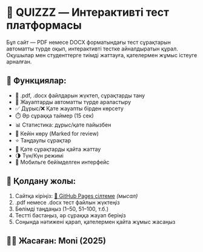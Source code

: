 # 🧠 QUIZZZ — Интерактивті тест платформасы

Бұл сайт — PDF немесе DOCX форматындағы тест сұрақтарын автоматты түрде оқып, интерактивті тестке айналдыратын құрал. Оқушылар мен студенттерге тиімді жаттауға, қателермен жұмыс істеуге арналған.

## 🚀 Функциялар:
- 📄 .pdf, .docx файлдарын жүктеп, сұрақтарды тану
- 🔀 Жауаптарды автоматты түрде араластыру
- ✅ Дұрыс/❌ Қате жауапты бірден көрсету
- ⏱️ Әр сұраққа таймер (15 сек)
- 📊 Статистика: дұрыс/қате пайызбен
- 🔁 Кейін көру (Marked for review)
- ⭐ Таңдаулы сұрақтар
- 🧠 Қате сұрақтарды қайта жаттау
- 🌗 Түн/Күн режимі
- 📱 Мобильге бейімделген интерфейс

## 📝 Қолдану жолы:
1. Сайтқа кіріңіз: [🔗 GitHub Pages сілтеме](https://quizizz.github.io/quizzz) *(мысал)*
2. .pdf немесе .docx тест файлын жүктеңіз
3. Бөлімді таңдаңыз (1–50, 51–100, т.б.)
4. Тестті бастаңыз, әр сұраққа жауап беріңіз
5. Соңында нәтижені қарап, қателермен қайта жұмыс жасаңыз

## 👩‍💻 Жасаған: Moni (2025)
